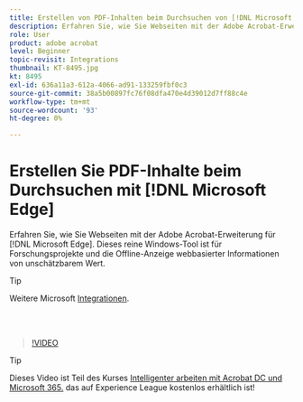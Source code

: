 ```yaml
---
title: Erstellen von PDF-Inhalten beim Durchsuchen von [!DNL Microsoft Edge]
description: Erfahren Sie, wie Sie Webseiten mit der Adobe Acrobat-Erweiterung für [!DNL Microsoft Edge]
role: User
product: adobe acrobat
level: Beginner
topic-revisit: Integrations
thumbnail: KT-8495.jpg
kt: 8495
exl-id: 636a11a3-612a-4066-ad91-133259fbf0c3
source-git-commit: 38a5b00897fc76f08dfa470e4d39012d7ff88c4e
workflow-type: tm+mt
source-wordcount: '93'
ht-degree: 0%

---
```


# Erstellen Sie PDF-Inhalte beim Durchsuchen mit [!DNL Microsoft Edge]

Erfahren Sie, wie Sie Webseiten mit der Adobe Acrobat-Erweiterung für [!DNL Microsoft Edge]. Dieses reine Windows-Tool ist für Forschungsprojekte und die Offline-Anzeige webbasierter Informationen von unschätzbarem Wert.

>[!TIP]
>
>Weitere Microsoft [Integrationen](../integrate/integrate-overview.md#microsoft).

<br> 

>[!VIDEO](https://video.tv.adobe.com/v/337248?hidetitle=true)

>[!TIP]
>
>Dieses Video ist Teil des Kurses [Intelligenter arbeiten mit Acrobat DC und Microsoft 365.](https://experienceleague.adobe.com/?recommended=Acrobat-U-1-2021.microsoft365) das auf Experience League kostenlos erhältlich ist!
